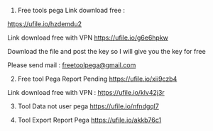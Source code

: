 1. Free tools pega 
Link download free : 

https://ufile.io/hzdemdu2

Link download free with VPN
https://ufile.io/g6e6hpkw

Download the file and post the key so I will give you the key for free

Please send mail : freetoolpega@gmail.com

2. Free tool Pega Report Pending
https://ufile.io/xii9czb4

Link download free with VPN : 
https://ufile.io/klv42j3r

3. Tool Data not user pega
https://ufile.io/nfndgql7

4. Tool Export Report Pega
https://ufile.io/akkb76c1
